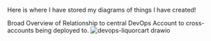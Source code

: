 Here is where I have stored my diagrams of things I have created!

Broad Overview of Relationship to central DevOps Account to cross-accounts being deployed to.
![devops-liquorcart drawio](https://github.com/user-attachments/assets/fac201bc-562b-4562-8d68-c36e47d9cbea)
